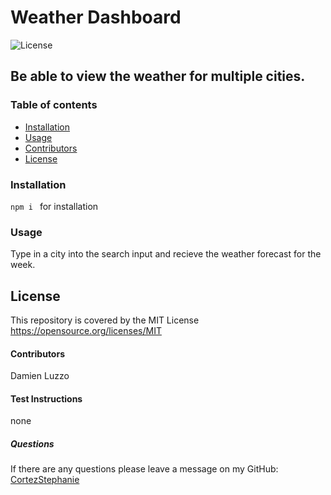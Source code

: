 
#  Weather Dashboard
![License](https://img.shields.io/badge/License-MIT-yellow.svg)
##  Be able to view the weather for multiple cities.
### Table of contents
- [Installation](#installation)
- [Usage](#usage)
- [Contributors](#contributors)
- [License](#license)
### Installation
`npm i ` for installation 
### Usage
Type in a city into the search input and recieve the weather forecast for the week. 
## License
This repository is covered by the MIT License  <br> 
https://opensource.org/licenses/MIT
#### Contributors
Damien Luzzo
#### Test Instructions
none
##### Questions
If there are any questions please leave a message on my GitHub: [CortezStephanie](https://github.com/CortezStephanie) <br>